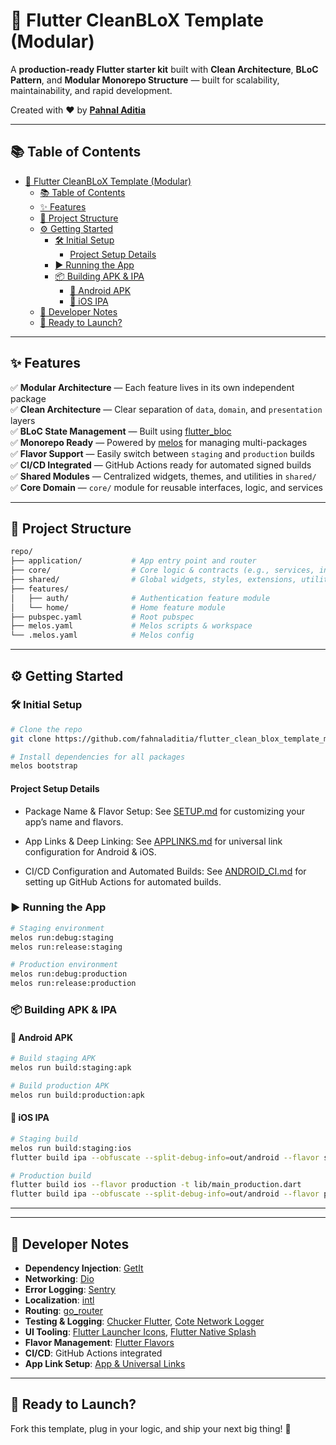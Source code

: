 # 🚀 Flutter CleanBLoX Template (Modular)

A **production-ready Flutter starter kit** built with **Clean Architecture**, **BLoC Pattern**, and **Modular Monorepo Structure** — built for scalability, maintainability, and rapid development.

Created with ❤️ by [**Pahnal Aditia**](https://www.linkedin.com/in/pahnaladitia)

---

## 📚 Table of Contents

- [🚀 Flutter CleanBLoX Template (Modular)](#-flutter-cleanblox-template-modular)
  - [📚 Table of Contents](#-table-of-contents)
  - [✨ Features](#-features)
  - [📁 Project Structure](#-project-structure)
  - [⚙️ Getting Started](#️-getting-started)
    - [🛠 Initial Setup](#-initial-setup)
      - [Project Setup Details](#project-setup-details)
    - [▶️ Running the App](#️-running-the-app)
    - [📦 Building APK \& IPA](#-building-apk--ipa)
      - [📱 Android APK](#-android-apk)
      - [🍏 iOS IPA](#-ios-ipa)
  - [📝 Developer Notes](#-developer-notes)
  - [🚀 Ready to Launch?](#-ready-to-launch)

---

## ✨ Features

✅ **Modular Architecture** — Each feature lives in its own independent package  
✅ **Clean Architecture** — Clear separation of `data`, `domain`, and `presentation` layers  
✅ **BLoC State Management** — Built using [flutter_bloc](https://pub.dev/packages/flutter_bloc)  
✅ **Monorepo Ready** — Powered by [melos](https://pub.dev/packages/melos) for managing multi-packages  
✅ **Flavor Support** — Easily switch between `staging` and `production` builds  
✅ **CI/CD Integrated** — GitHub Actions ready for automated signed builds  
✅ **Shared Modules** — Centralized widgets, themes, and utilities in `shared/`  
✅ **Core Domain** — `core/` module for reusable interfaces, logic, and services

---

## 📁 Project Structure

```bash
repo/
├── application/           # App entry point and router
├── core/                  # Core logic & contracts (e.g., services, interfaces)
├── shared/                # Global widgets, styles, extensions, utilities
├── features/
│   ├── auth/              # Authentication feature module
│   └── home/              # Home feature module
├── pubspec.yaml           # Root pubspec
├── melos.yaml             # Melos scripts & workspace
└── .melos.yaml            # Melos config
```

---

## ⚙️ Getting Started

### 🛠 Initial Setup

```bash
# Clone the repo
git clone https://github.com/fahnaladitia/flutter_clean_blox_template_modular.git

# Install dependencies for all packages
melos bootstrap
```

#### Project Setup Details

- Package Name & Flavor Setup:
See [SETUP.md](docs/SETUP.md) for customizing your app’s name and flavors.

- App Links & Deep Linking:
See [APPLINKS.md](docs/APPLINKS.md) for universal link configuration for Android & iOS.

- CI/CD Configuration and Automated Builds:
See [ANDROID_CI.md](docs/ANDROID_CI.md) for setting up GitHub Actions for automated builds.

### ▶️ Running the App

```bash
# Staging environment
melos run:debug:staging
melos run:release:staging

# Production environment
melos run:debug:production
melos run:release:production
```

### 📦 Building APK & IPA

#### 📱 Android APK

```bash
# Build staging APK
melos run build:staging:apk

# Build production APK
melos run build:production:apk
```

#### 🍏 iOS IPA

```bash
# Staging build
melos run build:staging:ios
flutter build ipa --obfuscate --split-debug-info=out/android --flavor staging -t lib/main_staging.dart

# Production build
flutter build ios --flavor production -t lib/main_production.dart
flutter build ipa --obfuscate --split-debug-info=out/android --flavor production -t lib/main_production.dart
```

---

---

## 📝 Developer Notes

- **Dependency Injection**: [GetIt](https://pub.dev/packages/get_it)  
- **Networking**: [Dio](https://pub.dev/packages/dio)  
- **Error Logging**: [Sentry](https://docs.sentry.io/platforms/flutter/)  
- **Localization**: [intl](https://pub.dev/packages/intl)  
- **Routing**: [go_router](https://pub.dev/packages/go_router)  
- **Testing & Logging**: [Chucker Flutter](https://pub.dev/packages/chucker_flutter), [Cote Network Logger](https://pub.dev/packages/cote_network_logger)  
- **UI Tooling**: [Flutter Launcher Icons](https://pub.dev/packages/flutter_launcher_icons), [Flutter Native Splash](https://pub.dev/packages/flutter_native_splash)  
- **Flavor Management**: [Flutter Flavors](https://docs.flutter.dev/deployment/flavors)  
- **CI/CD**: GitHub Actions integrated  
- **App Link Setup**: [App & Universal Links](https://docs.flutter.dev/cookbook/navigation/set-up-app-links)

---

## 🚀 Ready to Launch?

Fork this template, plug in your logic, and ship your next big thing! 🎯
